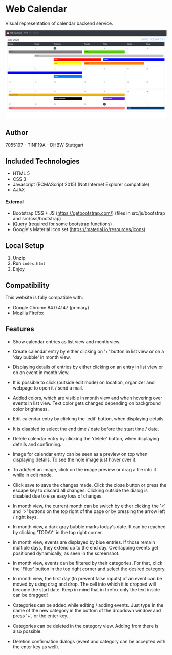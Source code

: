 # Web Calendar

Visual representation of calendar backend service.

![Screenshot](screenshot.png)

## Author
7055197 - TINF19A - DHBW Stuttgart

## Included Technologies
- HTML 5
- CSS 3
- Javascript (ECMAScript 2015) (Not Internet Explorer compatible)
- AJAX
#### External
- Bootstrap CSS + JS (https://getbootstrap.com/) (files in src/js/bootstrap and src/css/bootstrap)
- jQuery (required for some bootstrap functions)
- Google's Material Icon set (https://material.io/resources/icons)

## Local Setup
1. Unzip
2. Run `index.html`
3. Enjoy

## Compatibility

This website is fully compatible with:
- Google Chrome 84.0.4147 (primary)
- Mozilla Firefox

## Features
- Show calendar entries as list view and month view.

- Create calendar entry by either clicking on '+' button in list view or on a 'day bubble' in month view.

- Displaying details of entries by either clicking on an entry in list view or on an event in month view.

- It is possible to click (outside edit mode) on location, organizer and webpage to open it / send a mail.

- Added colors, which are visible in month view and when hovering over events in list view. Text color gets changed depending on background color brightness.

- Edit calendar entry by clicking the 'edit' button, when displaying details.

- It is disabled to select the end time / date before the start time / date.

- Delete calendar entry by clicking the 'delete' button, when displaying details and confirming.

- Image for calendar entry can be seen as a preview on top when displaying details. To see the hole image just hover over it.

- To add/set an image, click on the image preview or drag a file into it while in edit mode.

- Click save to save the changes made. Click the close button or press the escape key to discard all changes. Clicking outside the dialog is disabled due to else easy loss of changes.

- In month view, the current month can be switch by either clicking the '<' and '>' buttons on the top right of the page or by pressing the arrow left / right keys.

- In month view, a dark gray bubble marks today's date. It can be reached by clicking 'TODAY' in the top right corner.

- In month view, events are displayed by blue entries. If those remain multiple days, they extend up to the end day. Overlapping events get positioned dynamically, as seen in the screenshot.

- In month view, events can be filtered by their categories. For that, click the 'Filter' button in the top right corner and select the desired category.

- In month view, the first day (to prevent false inputs) of an event can be moved by using drag and drop. The cell into which it is dropped will become the start date. Keep in mind that in firefox only the text inside can be dragged!

- Categories can be added while editing / adding events. Just type in the name of the new category in the bottom of the dropdown window and press '+', or the enter key.

- Categories can be deleted in the category view. Adding from there is also possible.

- Deletion confirmation dialogs (event and category can be accepted with the enter key as well).
